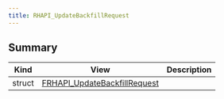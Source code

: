 ```yaml
---
title: RHAPI_UpdateBackfillRequest
---
```


## Summary
| Kind | View | Description |
|------|------|-------------|
|struct|[FRHAPI_UpdateBackfillRequest](/unreal-plugins/all/structfrhapi__updatebackfillrequest/#structFRHAPI__UpdateBackfillRequest)||
